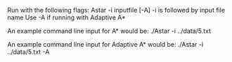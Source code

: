 Run with the following flags: Astar -i inputfile [-A]
-i is followed by input file name
Use -A if running with Adaptive A*

An example command line input for A* would be:
./Astar -i ../data/5.txt

An example command line input for Adaptive A* would be:
./Astar -i ../data/5.txt -A

